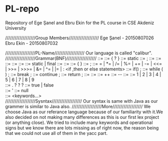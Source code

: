 # PL-repo
Repository of Ege Şanel and Ebru Ekin for the PL course in CSE Akdeniz University

///////////////////Group Members///////////////////
Ege Şanel - 20150807026
Ebru Ekin - 20150807032

///////////////////PL-Name/////////////////// 
Our language is called "calibur".
///////////////////Grammar(BNF)///////////////////
<import declarations> ::= <import declaration>
<class body> ::= { <class body declarations>? }
<static> ::= static 
<field declaration> ::= <field modifiers> <type> <variable declarators> ;
<field modifiers> ::= <field modifier>
<variable declarations> ::= <variable declarator> 
<variable initializer> ::= <expression>
<method declaration> ::= <method header> <method body>
<constant declaration> ::= <constant modifiers> <type> <variable declarator> 
<constant modifiers> ::=  static | final 
<type> ::= <primitive type>
<class type> ::= <type name> 
<block> ::= { <block statements> } 
<empty statement> ::= ;
<Assignment> ::= = | *= | /= | %= | += | -= | <<= | >>= | >>>= | &= | ^= | |= | :
<if ,then or else statements>  ::= if(<expression>) ;
<while statement> ::= while ( <expression> ) ; 
<break statement> ::= break <identifier> ;
<continue statement> ::= continue <identifier> ;
<return statement> ::= return <expression> ;
<constant expression> ::= <expression> 
<conditional expression> ::= <conditional or expression>
<increment expression> ::= ++
<decrement expression> ::= -- 
<simple type name> ::= <identifier> 
<non zero digit> ::= 1 | 2 | 3 | 4 | 5 | 6 | 7 | 8 | 9  
<floating-point literal> ::= <digits> . <digits>? <exponent part>? <float type suffix>? 
<boolean literal> ::= true | false  
<character literal> ::= ' <single character>
<NULL> ::= null  
<keyword> ::= <keywords...>  
///////////////////Sysntax///////////////////
Our syntax is same with Java as our grammer is similar to Java also.
///////////////////More///////////////////
We choose Java as our referance language because of our familiarity with it.We also decided on not making many differences as this is our first lex project (or anything close). We tried to include many keywords and operational signs but we know there are lots missing as of right now, the reason being that we could not use all of them in the yacc part.
